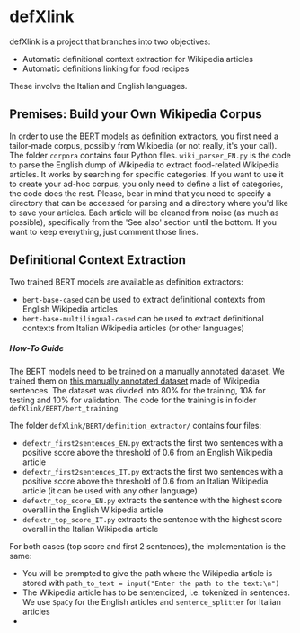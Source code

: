 # defXlink

defXlink is a project that branches into two objectives:
- Automatic definitional context extraction for Wikipedia articles
- Automatic definitions linking for food recipes

These involve the Italian and English languages.

## Premises: Build your Own Wikipedia Corpus

In order to use the BERT models as definition extractors, you first need a tailor-made corpus, possibly from Wikipedia (or not really, it's your call).
The folder `corpora` contains four Python files. `wiki_parser_EN.py` is the code to parse the English dump of Wikipedia to extract food-related Wikipedia articles. It works by searching for specific categories. If you want to use it to create your ad-hoc corpus, you only need to define a list of categories, the code does the rest. Please, bear in mind that you need to specify a directory that can be accessed for parsing and a directory where you'd like to save your articles. Each article will be cleaned from noise (as much as possible), specifically from the 'See also' section until the bottom. If you want to keep everything, just comment those lines.

## Definitional Context Extraction

Two trained BERT models are available as definition extractors:
- `bert-base-cased` can be used to extract definitional contexts from English Wikipedia articles
- `bert-base-multilingual-cased` can be used to extract definitional contexts from Italian Wikipedia articles (or other languages)

##### How-To Guide

The BERT models need to be trained on a manually annotated dataset. We trained them on [this manually annotated dataset](http://lcl.uniroma1.it/wcl/) made of Wikipedia sentences. The dataset was divided into 80% for the training, 10& for testing and 10% for validation. The code for the training is in folder `defXlink/BERT/bert_training`

The folder `defXlink/BERT/definition_extractor/` contains four files:
- `defextr_first2sentences_EN.py` extracts the first two sentences with a positive score above the threshold of 0.6 from an English Wikipedia article
- `defextr_first2sentences_IT.py` extracts the first two sentences with a positive score above the threshold of 0.6 from an Italian Wikipedia article (it can be used with any other language)
- `defextr_top_score_EN.py` extracts the sentence with the highest score overall in the English Wikipedia article
- `defextr_top_score_IT.py` extracts the sentence with the highest score overall in the Italian Wikipedia article

For both cases (top score and first 2 sentences), the implementation is the same:
- You will be prompted to give the path where the Wikipedia article is stored with `path_to_text = input("Enter the path to the text:\n")`
- The Wikipedia article has to be sentencized, i.e. tokenized in sentences. We use `SpaCy` for the English articles and `sentence_splitter` for Italian articles
-  
